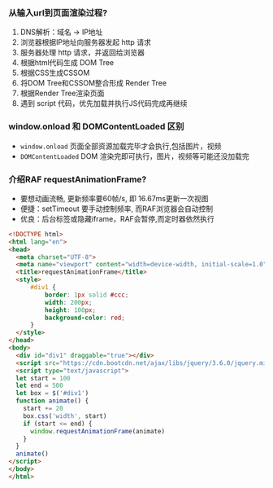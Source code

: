 ### 从输入url到页面渲染过程?
1. DNS解析：域名 -> IP地址
1. 浏览器根据IP地址向服务器发起 http 请求
1. 服务器处理 http 请求，并返回给浏览器
1. 根据html代码生成 DOM Tree
1. 根据CSS生成CSSOM
1. 将DOM Tree和CSSOM整合形成 Render Tree
1. 根据Render Tree渲染页面
1. 遇到 script 代码，优先加载并执行JS代码完成再继续

### window.onload 和 DOMContentLoaded 区别
- `window.onload` 页面全部资源加载完毕才会执行,包括图片，视频
- `DOMContentLoaded` DOM 渲染完即可执行，图片，视频等可能还没加载完

### 介绍RAF requestAnimationFrame?
- 要想动画流畅, 更新频率要60帧/s, 即 16.67ms更新一次视图
- 便捷：setTimeout 要手动控制频率, 而RAF浏览器会自动控制
- 优良：后台标签或隐藏iframe，RAF会暂停,而定时器依然执行
```html
<!DOCTYPE html>
<html lang="en">
<head>
  <meta charset="UTF-8">
  <meta name="viewport" content="width=device-width, initial-scale=1.0">
  <title>requestAnimationFrame</title>
  <style>
      #div1 {
          border: 1px solid #ccc;
          width: 200px;
          height: 100px;
          background-color: red;
      }
  </style>
</head>
<body>
  <div id="div1" draggable="true"></div>
  <script src="https://cdn.bootcdn.net/ajax/libs/jquery/3.6.0/jquery.min.js"></script>
  <script type="text/javascript">
  let start = 100
  let end = 500
  let box = $('#div1')
  function animate() {
    start += 20
    box.css('width', start)
    if (start <= end) {
      window.requestAnimationFrame(animate)
    }
  }
  animate()
</script>
</body>
</html>
```